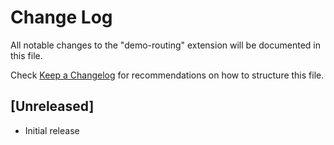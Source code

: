 # Change Log

All notable changes to the "demo-routing" extension will be documented in this file.

Check [Keep a Changelog](http://keepachangelog.com/) for recommendations on how to structure this file.

## [Unreleased]

- Initial release